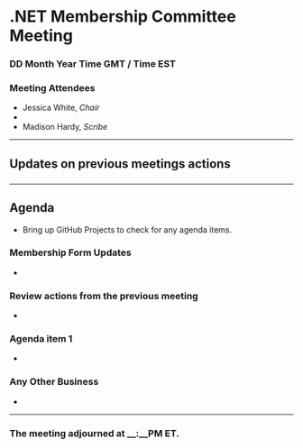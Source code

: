 # .NET Membership Committee Meeting

### DD Month Year Time GMT / Time EST

### Meeting Attendees

* Jessica White, *Chair*
* 
* Madison Hardy, *Scribe*

---

## Updates on previous meetings actions

### 

---

## Agenda

* Bring up GitHub Projects to check for any agenda items.

### **Membership Form Updates**

* 

### **Review actions from the previous meeting**

*

### **Agenda item 1**

* 

### **Any Other Business** 

* 

---

### The meeting adjourned at __:__PM ET.
